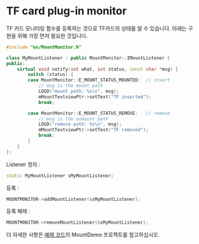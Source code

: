 # TF card plug-in monitor
TF 카드 모니터링 함수를 등록하는 것으로 TF카드의 상태를 알 수 있습니다. 아래는 구현을 위해 가장 먼저 필요한 것입니다.
```c++
#include "os/MountMonitor.h"

class MyMountListener : public MountMonitor::IMountListener {
public:
	virtual void notify(int what, int status, const char *msg) {
		switch (status) {
		case MountMonitor::E_MOUNT_STATUS_MOUNTED:	// insert
			// msg is the mount path
			LOGD("mount path: %s\n", msg);
			mMountTextviewPtr->setText("TF inserted");
			break;

		case MountMonitor::E_MOUNT_STATUS_REMOVE:	// remove
			// msg is the unmount path
			LOGD("remove path: %s\n", msg);
			mMountTextviewPtr->setText("TF removed");
			break;
		}
	}
};
```
Listener 정의 :
```c++
static MyMountListener sMyMountListener;
```
등록 :
```c++
MOUNTMONITOR->addMountListener(&sMyMountListener);
```
등록 해제 :
```c++
MOUNTMONITOR->removeMountListener(&sMyMountListener);
```
더 자세한 사항은 [예제 코드](demo_download.md#demo_download)의 MountDemo 프로젝트를 참고하십시오.
